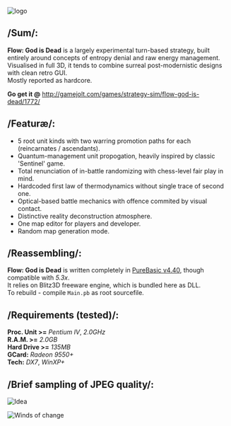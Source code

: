 ![logo](https://m.gjcdn.net/game-thumbnail/300/1772-hjhdaawe.jpg)

## /Sum/:
**Flow: God is Dead** is a largely experimental turn-based strategy, built entirely around concepts of entropy denial and raw energy management. Visualised in full 3D, it tends to combine surreal post-modernistic designs with clean retro GUI.  
Mostly reported as hardcore.

**Go get it @** http://gamejolt.com/games/strategy-sim/flow-god-is-dead/1772/

## /Featuræ/:
-	5 root unit kinds with two warring promotion paths for each (reincarnates / ascendants).
-	Quantum-management unit propogation, heavily inspired by classic 'Sentinel' game.
-	Total renunciation of in-battle randomizing with chess-level fair play in mind.
-	Hardcoded first law of thermodynamics without single trace of second one.
-	Optical-based battle mechanics with offence commited by visual contact.
-	Distinctive reality deconstruction atmosphere.
-	One map editor for players and developer.
-	Random map generation mode.

## /Reassembling/:
**Flow: God is Dead** is written completely in [PureBasic v4.40](http://purebasic.com), though compatible with *5.3x*.  
It relies on Blitz3D freeware engine, which is bundled here as DLL.  
To rebuild - compile `Main.pb` as root sourcefile.  

## /Requirements (tested)/:
**Proc. Unit >=** *Pentium IV*, *2.0GHz*  
**R.A.M. >=** *2.0GB*  
**Hard Drive >=** *135MB*  
**GCard:** *Radeon 9550+*  
**Tech:** *DX7*, *WinXP+*

## /Brief sampling of JPEG quality/:
![Idea](https://m.gjcdn.net/screenshot-thumbnail/600x2000/10983.jpg)

![Winds of change](https://m.gjcdn.net/screenshot-thumbnail/600x2000/10981.jpg)

